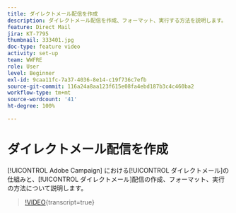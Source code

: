 ```yaml
---
title: ダイレクトメール配信を作成
description: ダイレクトメール配信を作成、フォーマット、実行する方法を説明します。
feature: Direct Mail
jira: KT-7795
thumbnail: 333401.jpg
doc-type: feature video
activity: set-up
team: WWFRE
role: User
level: Beginner
exl-id: 9caa11fc-7a37-4036-8e14-c19f736c7efb
source-git-commit: 116a24a8aa123f615e08fa4ebd187b3c4c460ba2
workflow-type: tm+mt
source-wordcount: '41'
ht-degree: 100%

---
```


# ダイレクトメール配信を作成

[!UICONTROL Adobe Campaign] における[!UICONTROL ダイレクトメール]の仕組みと、[!UICONTROL ダイレクトメール]配信の作成、フォーマット、実行の方法について説明します。

>[!VIDEO](https://video.tv.adobe.com/v/3414039?quality=12&learn=on&captions=jpn){transcript=true}
